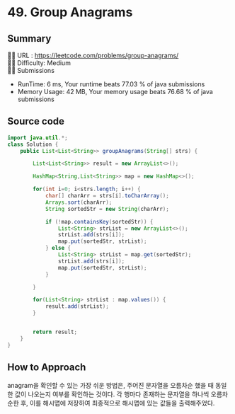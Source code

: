 # 49. Group Anagrams

## Summary
🙇‍♂️ URL : https://leetcode.com/problems/group-anagrams/  
🤷‍♂️ Difficulty: Medium  
💆‍♂️ Submissions
- RunTime: 6 ms, Your runtime beats 77.03 % of java submissions
- Memory Usage: 42 MB, Your memory usage beats 76.68 % of java submissions  

## Source code
```java
import java.util.*;
class Solution {
    public List<List<String>> groupAnagrams(String[] strs) {

        List<List<String>> result = new ArrayList<>();

        HashMap<String,List<String>> map = new HashMap<>();

        for(int i=0; i<strs.length; i++) {
            char[] charArr = strs[i].toCharArray();
            Arrays.sort(charArr);
            String sortedStr = new String(charArr);

            if (!map.containsKey(sortedStr)) {
                List<String> strList = new ArrayList<>();
                strList.add(strs[i]);
                map.put(sortedStr, strList);
            } else {
                List<String> strList = map.get(sortedStr);
                strList.add(strs[i]);
                map.put(sortedStr, strList);
            }

        }

        for(List<String> strList : map.values()) {
            result.add(strList);
        }


        return result;
    }
}
```

## How to Approach
anagram을 확인할 수 있는 가장 쉬운 방법은, 주어진 문자열을 오름차순 했을 때 동일한 값이 나오는지 여부를 확인하는 것이다.
각 행마다 존재하는 문자열을 하나씩 오름차순한 후, 이를 해시맵에 저장하여 최종적으로 해시맵에 있는 값들을 출력해주었다.
